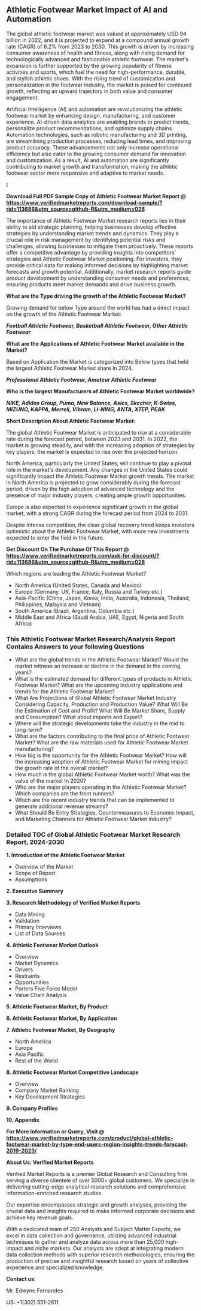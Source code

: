 <h2>Athletic Footwear Market Impact of AI and Automation</h2><p>The global athletic footwear market was valued at approximately USD 94 billion in 2022, and it is projected to expand at a compound annual growth rate (CAGR) of 6.2% from 2023 to 2030. This growth is driven by increasing consumer awareness of health and fitness, along with rising demand for technologically advanced and fashionable athletic footwear. The market's expansion is further supported by the growing popularity of fitness activities and sports, which fuel the need for high-performance, durable, and stylish athletic shoes. With the rising trend of customization and personalization in the footwear industry, the market is poised for continued growth, reflecting an upward trajectory in both value and consumer engagement.</p><p>Artificial Intelligence (AI) and automation are revolutionizing the athletic footwear market by enhancing design, manufacturing, and customer experience. AI-driven data analytics are enabling brands to predict trends, personalize product recommendations, and optimize supply chains. Automation technologies, such as robotic manufacturing and 3D printing, are streamlining production processes, reducing lead times, and improving product accuracy. These advancements not only increase operational efficiency but also cater to the growing consumer demand for innovation and customization. As a result, AI and automation are significantly contributing to market growth and transformation, making the athletic footwear sector more responsive and adaptive to market needs.</p>t</p><p id="" class=""><strong>Download Full PDF Sample Copy of Athletic Footwear Market Report @ <a href="https://www.verifiedmarketreports.com/download-sample/?rid=113686&utm_source=github-R&utm_medium=028" target="_blank">https://www.verifiedmarketreports.com/download-sample/?rid=113686&utm_source=github-R&utm_medium=028</a></strong></p><p>The importance of&nbsp;Athletic Footwear Market research reports lies in their ability to aid strategic planning, helping businesses develop effective strategies by understanding market trends and dynamics. They play a crucial role in risk management by identifying potential risks and challenges, allowing businesses to mitigate them proactively. These reports offer a competitive advantage by providing insights into competitors' strategies and Athletic Footwear Market positioning. For investors, they provide critical data for making informed decisions by highlighting market forecasts and growth potential. Additionally, market research reports guide product development by understanding consumer needs and preferences, ensuring products meet market demands and drive business growth.</p><p><strong>What are the&nbsp;Type driving the growth of the Athletic Footwear Market?</strong></p><p id="" class="">Growing demand for below Type around the world has had a direct impact on the growth of the Athletic Footwear Market:</p><em><strong>Football Athletic Footwear, Basketball Athletic Footwear, Other Athletic Footwear</strong></em></p><strong>What are the&nbsp;Applications&nbsp;of Athletic Footwear Market available in the Market?</strong></p><p id="" class="">Based on Application the Market is categorized into Below types that held the largest Athletic Footwear Market share In 2024.</p><em><strong>Professional Athletic Footwear, Amateur Athletic Footwear</strong></em></p><strong>Who is the largest Manufacturers of Athletic Footwear Market worldwide?</strong></p><p><em><strong>NIKE, Adidas Group, Puma, New Balance, Asics, Skecher, K-Swiss, MIZUNO, KAPPA, Merrell, Vibram, LI-NING, ANTA, XTEP, PEAK</strong></em></p><p id="" class=""><strong>Short Description About Athletic Footwear Market:</strong></p><p>The global Athletic Footwear Market is anticipated to rise at a considerable rate during the forecast period, between 2023 and 2031. In 2022, the market is growing steadily, and with the increasing adoption of strategies by key players, the market is expected to rise over the projected horizon.</p><p>North America, particularly the United States, will continue to play a pivotal role in the market's development. Any changes in the United States could significantly impact the Athletic Footwear Market growth trends. The market in North America is projected to grow considerably during the forecast period, driven by the high adoption of advanced technology and the presence of major industry players, creating ample growth opportunities.</p><p>Europe is also expected to experience significant growth in the global market, with a strong CAGR during the forecast period from 2024 to 2031.</p><p>Despite intense competition, the clear global recovery trend keeps investors optimistic about the Athletic Footwear Market, with more new investments expected to enter the field in the future.</p><p id="" class=""><strong>Get Discount On The Purchase Of This Report @ <a href="https://www.verifiedmarketreports.com/ask-for-discount/?rid=113686&utm_source=github-R&utm_medium=028" target="_blank">https://www.verifiedmarketreports.com/ask-for-discount/?rid=113686&utm_source=github-R&utm_medium=028</a></strong></p>Which regions are leading the Athletic Footwear Market?</p><ul><li>North America (United States, Canada and Mexico)</li><li>Europe (Germany, UK, France, Italy, Russia and Turkey etc.)</li><li>Asia-Pacific (China, Japan, Korea, India, Australia, Indonesia, Thailand, Philippines, Malaysia and Vietnam)</li><li>South America (Brazil, Argentina, Columbia etc.)</li><li>Middle East and Africa (Saudi Arabia, UAE, Egypt, Nigeria and South Africa)</li></ul><h3 id="" class="">This Athletic Footwear Market Research/Analysis Report Contains Answers to your following Questions</h3><ul><li>What are the global trends in the Athletic Footwear Market? Would the market witness an increase or decline in the demand in the coming years?</li><li>What is the estimated demand for different types of products in Athletic Footwear Market? What are the upcoming industry applications and trends for the Athletic Footwear Market?</li><li>What Are Projections of Global Athletic Footwear Market Industry Considering Capacity, Production and Production Value? What Will Be the Estimation of Cost and Profit? What Will Be Market Share, Supply and Consumption? What about imports and Export?</li><li>Where will the strategic developments take the industry in the mid to long-term?</li><li>What are the factors contributing to the final price of Athletic Footwear Market? What are the raw materials used for Athletic Footwear Market manufacturing?</li><li>How big is the opportunity for the Athletic Footwear Market? How will the increasing adoption of Athletic Footwear Market for mining impact the growth rate of the overall market?</li><li>How much is the global Athletic Footwear Market worth? What was the value of the market In 2020?</li><li>Who are the major players operating in the Athletic Footwear Market? Which companies are the front runners?</li><li>Which are the recent industry trends that can be implemented to generate additional revenue streams?</li><li>What Should Be Entry Strategies, Countermeasures to Economic Impact, and Marketing Channels for Athletic Footwear Market Industry?</li></ul><h3 id="" class="">Detailed TOC of Global Athletic Footwear Market Research Report, 2024-2030</h3><p id="" class=""><strong>1. Introduction of the Athletic Footwear Market</strong></p><ul><li>Overview of the Market</li><li>Scope of Report</li><li>Assumptions</li></ul><p id="" class=""><strong>2. Executive Summary</strong></p><p id="" class=""><strong>3. Research Methodology of Verified Market Reports</strong></p><ul><li>Data Mining</li><li>Validation</li><li>Primary Interviews</li><li>List of Data Sources</li></ul><p id="" class=""><strong>4. Athletic Footwear Market Outlook</strong></p><ul><li>Overview</li><li>Market Dynamics</li><li>Drivers</li><li>Restraints</li><li>Opportunities</li><li>Porters Five Force Model</li><li>Value Chain Analysis</li></ul><p id="" class=""><strong>5. Athletic Footwear Market, By Product</strong></p><p id="" class=""><strong>6. Athletic Footwear Market, By Application</strong></p><p id="" class=""><strong>7. Athletic Footwear Market, By Geography</strong></p><ul><li>North America</li><li>Europe</li><li>Asia Pacific</li><li>Rest of the World</li></ul><p id="" class=""><strong>8. Athletic Footwear Market Competitive Landscape</strong></p><ul><li>Overview</li><li>Company Market Ranking</li><li>Key Development Strategies</li></ul><p id="" class=""><strong>9. Company Profiles</strong></p><p id="" class=""><strong>10. Appendix</strong></p><p id="" class=""><strong>For More Information or Query, Visit @ <a href="https://www.verifiedmarketreports.com/product/global-athletic-footwear-market-by-type-end-users-region-insights-trends-forecast-2019-2023/" target="_blank">https://www.verifiedmarketreports.com/product/global-athletic-footwear-market-by-type-end-users-region-insights-trends-forecast-2019-2023/</a></strong></p><p id="" class=""><strong>About Us: Verified Market Reports</strong></p><p id="" class="">Verified Market Reports is a premier Global Research and Consulting firm serving a diverse clientele of over 5000+ global customers. We specialize in delivering cutting-edge analytical research solutions and comprehensive information-enriched research studies.</p><p id="" class="">Our expertise encompasses strategic and growth analyses, providing the crucial data and insights required to make informed corporate decisions and achieve key revenue goals.</p><p id="" class="">With a dedicated team of 250 Analysts and Subject Matter Experts, we excel in data collection and governance, utilizing advanced industrial techniques to gather and analyze data across more than 25,000 high-impact and niche markets. Our analysts are adept at integrating modern data collection methods with superior research methodologies, ensuring the production of precise and insightful research based on years of collective experience and specialized knowledge.</p><p id="" class=""><strong>Contact us:</strong></p><p id="" class="">Mr. Edwyne Fernandes</p><p id="" class="">US: +1(302) 551-2611</p>